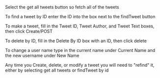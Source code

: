 Select the get all tweets button so fetch all of the tweets

To find a tweet by ID enter the ID into the box next to the findTweet button

To make a tweet, fill in the Tweet ID, Tweet Author, and Tweet Text boxes, then click Create/POST

To delete by ID, fill in the Delete By ID box with an ID, then click delete

To change a user name type in the current name under Current Name and the new username under New Name

Any time you Create, delete, or modify a tweet you will need to "refind" it, either by selecting get all tweets
or findTweet by id
